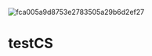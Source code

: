 ![fca005a9d8753e2783505a29b6d2ef27](https://github.com/user-attachments/assets/d3e41445-d9a7-491a-b562-afab4b7296ea)
# testCS
